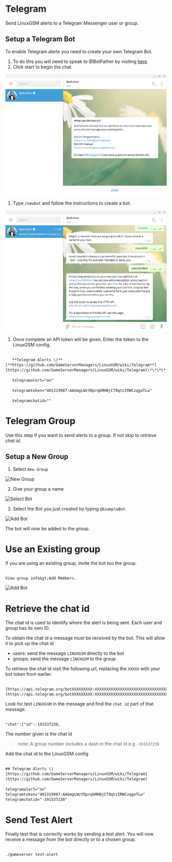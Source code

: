 # Telegram

Send LinuxGSM alerts to a Telegram Messenger user or group.

## Setup a Telegram Bot

To enable Telegram alerts you need to create your own Telegram Bot.

1. To do this you will need to speak to @BotFather by visiting [here](https://telegram.me/BotFather).
2. Click start to begin the chat.

![BotFather Chat](../.gitbook/assets/botfather_chat.png)

1. Type `/newbot` and follow the instructions to create a bot.

![new Bot](../.gitbook/assets/botfather_new_bot.png)

1. Once complete an API token will be given. Enter the token to the LinuxGSM config.

```

   **Telegram Alerts \|** [**https://github.com/GameServerManagers/LinuxGSM/wiki/Telegram**](https://github.com/GameServerManagers/LinuxGSM/wiki/Telegram)\*\*\*\*

   telegramalert="on"

   telegramtoken="401319987:AAGmgLWzYDprqkMHBjCT9qtzIRWCzqgoTLw"

   telegramchatid=""

```
# Telegram Group
Use this step If you want to send alerts to a group. If not skip to _retrieve chat id_.

## Setup a New Group
1. Select `New Group`

![New Group](../.gitbook/assets/telegram_new_group.png)

2. Give your group a name

![Select Bot](../.gitbook/assets/telegram_select_bot.png)

3. Select the Bot you just created by typing `@ExampleBot`.

![Add Bot](../.gitbook/assets/telegram_add_bot.png)


The bot will now be added to the group.

# Use an Existing group

If you are using an existing group, invite the bot too the group.
```

View group info&gt;Add Members.

```
![Add Bot](../.gitbook/assets/telegram_add_bot.png)

# Retrieve the chat id

The chat id is used to identify where the alert is being sent. Each user and group has its own ID.

To obtain the chat id a message must be received by the bot. This will allow it to pick up the chat id
* users: send the message `LINUXGSM` directly to the bot
* groups: send the message `LINUXGSM` to the group

To retrieve the chat id visit the following url, replacing the `XXXXX` with your bot token from earlier.
```

[https://api.telegram.org/botXXXXXXXXX:XXXXXXXXXXXXXXXXXXXXXXXXXXXXXXXXXXXX/getUpdates](https://api.telegram.org/botXXXXXXXXX:XXXXXXXXXXXXXXXXXXXXXXXXXXXXXXXXXXXX/getUpdates)

```
Look for text `LINUXGSM` in the message and find the `chat id` part of that message.
```

"chat":{"id":-191537238,

```
The number given is the chat id
> note: A group number includes a dash in the chat id e.g `-191537238`

Add the chat id to the LinuxGSM config
```

## Telegram Alerts \| [https://github.com/GameServerManagers/LinuxGSM/wiki/Telegram](https://github.com/GameServerManagers/LinuxGSM/wiki/Telegram)

telegramalert="on" telegramtoken="401319987:AAGmgLWzYDprqkMHBjCT9qtzIRWCzqgoTLw" telegramchatid="-191537238"

```
# Send Test Alert
Finally test that is correctly works by sending a test alert. You will now receive a message from the bot directly or to a chosen group.
```

./gameserver test-alert

```

